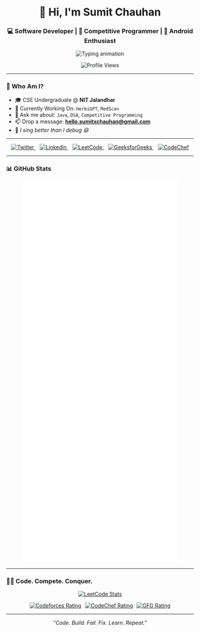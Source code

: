 <h1 align="center">👋 Hi, I'm Sumit Chauhan</h1>
<h3 align="center">💻 Software Developer | 🎯 Competitive Programmer | 📱 Android Enthusiast</h3>

<p align="center">
  <img src="https://readme-typing-svg.herokuapp.com/?font=Fira+Code&size=24&pause=1000&color=FF6C00&center=true&vCenter=true&width=440&lines=Java+%7C+Android+%7C+DSA;Building+real-world+projects;Learning+never+stops+🚀" alt="Typing animation" />
</p>

<p align="center">
  <img src="https://komarev.com/ghpvc/?username=gosling-dude&label=Profile%20Views&color=0e75b6&style=flat" alt="Profile Views" />
</p>

---

### 🧠 Who Am I?

- 🎓 CSE Undergraduate @ **NIT Jalandhar**  
- 🔭 Currently Working On: `HerbiGPT`, `MedScan`  
- 💬 Ask me about: `Java`, `DSA`, `Competitive Programming`  
- 📫 Drop a message: **hello.sumitxchauhan@gmail.com**  
- 🎵 *I sing better than I debug 😄*

---
<p align="center">
  <a href="https://x.com/SumitCh48587631">
    <img src="https://img.icons8.com/color/48/twitter--v1.png" width="48" alt="Twitter" />
  </a>&nbsp;&nbsp;
  <a href="https://linkedin.com/in/sumit-chauhan-006399257/">
    <img src="https://img.icons8.com/color/48/linkedin.png" width="48" alt="LinkedIn" />
  </a>&nbsp;&nbsp;
  <a href="https://leetcode.com/sumit_chauhan_/">
    <img src="https://upload.wikimedia.org/wikipedia/commons/1/19/LeetCode_logo_black.png" width="48" alt="LeetCode" />
  </a>&nbsp;&nbsp;
  <a href="https://auth.geeksforgeeks.org/user/sumit_chauhan143">
    <img src="https://upload.wikimedia.org/wikipedia/commons/4/43/GeeksforGeeks.svg" width="48" alt="GeeksforGeeks" />
  </a>&nbsp;&nbsp;
  <a href="https://www.codechef.com/users/sumit_chauhan">
    <img src="https://cdn.codechef.com/images/cc-logo.svg" width="48" alt="CodeChef" />
  </a>
</p>

---
### 📊 GitHub Stats

<p align="center">
  <img src="https://github.com/gosling-dude/gosling-dude/blob/main/github-metrics.svg" alt="Metrics" />
</p>

---
### 👨‍💻 Code. Compete. Conquer.

<p align="center">
  <!-- LeetCode Stats Card -->
  <a href="https://leetcode.com/sumit_chauhan_/">
    <img src="https://leetcard.jacoblin.cool/sumit_chauhan_?theme=dark&font=Fira+Code&ext=contest" alt="LeetCode Stats" />
  </a>
</p>

<p align="center" style="display: flex; justify-content: center; gap: 10px; flex-wrap: wrap;">
  <!-- Codeforces -->
  <a href="https://codeforces.com/profile/SumitXorY" title="Codeforces">
    <img
      src="https://img.shields.io/badge/Codeforces-1397%2B-blue?style=for-the-badge&logo=codeforces&logoColor=white"
      alt="Codeforces Rating"
    />
  </a>

  <!-- CodeChef -->
  <a href="https://www.codechef.com/users/sumit_chauhan" title="CodeChef">
    <img
      src="https://img.shields.io/badge/CodeChef-2050%2B-orange?style=for-the-badge&logo=codechef&logoColor=white"
      alt="CodeChef Rating"
    />
  </a>

  <!-- GeeksforGeeks -->
  <a href="https://auth.geeksforgeeks.org/user/sumit_chauhan143/" title="GeeksforGeeks">
    <img
      src="https://img.shields.io/badge/GeeksforGeeks-1985%2B-darkgreen?style=for-the-badge&logo=geeksforgeeks&logoColor=white"
      alt="GFG Rating"
    />
  </a>
</p>


---

<p align="center"><i>“Code. Build. Fail. Fix. Learn. Repeat.”</i></p>

